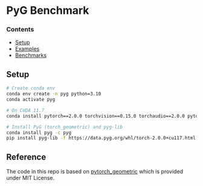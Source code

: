 # PyG Benchmark

### Contents
- [Setup](#setup)
- [Examples](examples)
- [Benchmarks](benchmark)

## Setup
```bash
# Create conda env
conda env create -n pyg python=3.10
conda activate pyg

# On CUDA 11.7
conda install pytorch==2.0.0 torchvision==0.15.0 torchaudio==2.0.0 pytorch-cuda=11.7 -c pytorch -c nvidia

# Install PyG (torch_geometric) and pyg-lib
conda install pyg -c pyg
pip install pyg-lib -f https://data.pyg.org/whl/torch-2.0.0+cu117.html
```

## Reference

The code in this repo is based on [pytorch_geometric](https://github.com/pyg-team/pytorch_geometric) which is provided under MIT License.